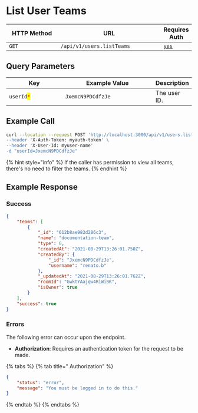 # List User Teams

<table><thead><tr><th width="166">HTTP Method</th><th width="313">URL</th><th>Requires Auth</th></tr></thead><tbody><tr><td><code>GET</code></td><td><code>/api/v1/users.listTeams</code></td><td><a href="../../authentication-endpoints/"><code>yes</code></a></td></tr></tbody></table>

## Query Parameters

<table><thead><tr><th width="166">Key</th><th width="269">Example Value</th><th>Description</th></tr></thead><tbody><tr><td><code>userId</code><mark style="color:red;"><code>*</code></mark></td><td><code>JxemcN9PDCdfzJe</code></td><td>The user ID.</td></tr></tbody></table>

## Example Call

```bash
curl --location --request POST 'http://localhost:3000/api/v1/users.listTeams\
--header 'X-Auth-Token: myauth-token' \
--header 'X-User-Id: myuser-name'
-d "userId=JxemcN9PDCdfzJe"
```

{% hint style="info" %}
If the caller has permission to view all teams, there's no need to filter the teams.
{% endhint %}

## Example Response

### Success

```json
{
    "teams": [
        {
            "_id": "612b8ae982d286c3",
            "name": "documentation-team",
            "type": 0,
            "createdAt": "2021-08-29T13:26:01.750Z",
            "createdBy": {
                "_id": "JxemcN9PDCdfzJe",
                "username": "renato.b"
            },
            "_updatedAt": "2021-08-29T13:26:01.762Z",
            "roomId": "GwktYAajqw4RiWiBK",
            "isOwner": true
        }
    ],
    "success": true
}
```

### Errors

The following error can occur upon the endpoint.

* **Authorization**: Requires an authentication token for the request to be made.

{% tabs %}
{% tab title=" Authorization" %}
```json
{
    "status": "error",
    "message": "You must be logged in to do this."
}
```
{% endtab %}
{% endtabs %}
